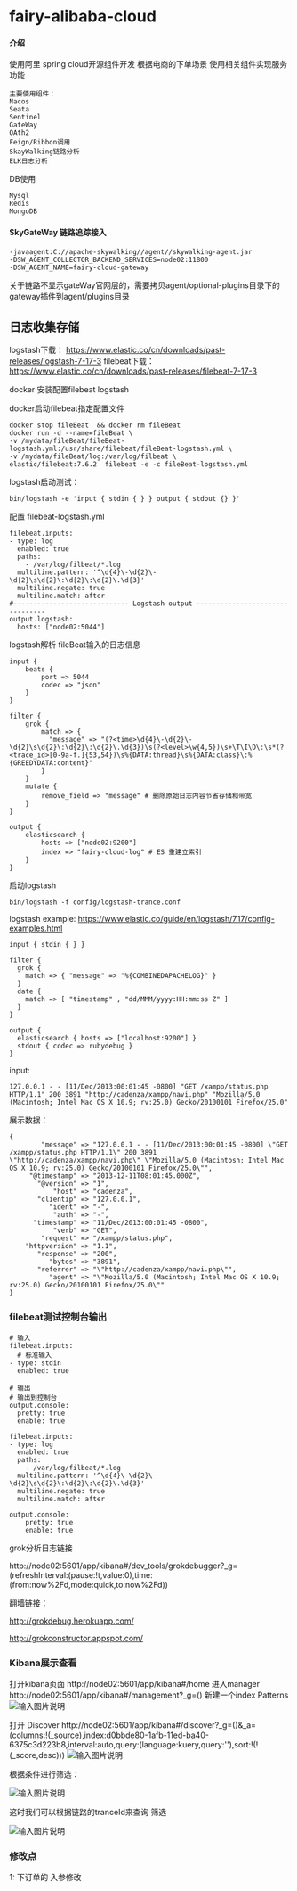 # fairy-alibaba-cloud

#### 介绍
使用阿里 spring cloud开源组件开发  根据电商的下单场景 使用相关组件实现服务功能

```
主要使用组件：
Nacos
Seata
Sentinel
GateWay
OAth2
Feign/Ribbon调用
SkayWalking链路分析
ELK日志分析
```

DB使用

```
Mysql
Redis
MongoDB
```



#### SkyGateWay 链路追踪接入
```
-javaagent:C://apache-skywalking//agent//skywalking-agent.jar 
-DSW_AGENT_COLLECTOR_BACKEND_SERVICES=node02:11800
-DSW_AGENT_NAME=fairy-cloud-gateway
```
关于链路不显示gateWay官网层的，需要拷贝agent/optional-plugins目录下的gateway插件到agent/plugins目录

## 日志收集存储
logstash下载： https://www.elastic.co/cn/downloads/past-releases/logstash-7-17-3
filebeat下载： https://www.elastic.co/cn/downloads/past-releases/filebeat-7-17-3

docker 安装配置filebeat logstash


docker启动filebeat指定配置文件

```
docker stop fileBeat  && docker rm fileBeat
docker run -d --name=fileBeat \
-v /mydata/fileBeat/fileBeat-logstash.yml:/usr/share/filebeat/fileBeat-logstash.yml \
-v /mydata/fileBeat/log:/var/log/filbeat \
elastic/filebeat:7.6.2  filebeat -e -c fileBeat-logstash.yml
```

logstash启动测试：

```
bin/logstash -e 'input { stdin { } } output { stdout {} }'
```

配置 filebeat-logstash.yml

```
filebeat.inputs:
- type: log
  enabled: true
  paths:
    - /var/log/filbeat/*.log
  multiline.pattern: '^\d{4}\-\d{2}\-\d{2}\s\d{2}\:\d{2}\:\d{2}\.\d{3}'
  multiline.negate: true
  multiline.match: after
#----------------------------- Logstash output --------------------------------
output.logstash:
  hosts: ["node02:5044"]
```

logstash解析 fileBeat输入的日志信息

```
input {
    beats {
        port => 5044
        codec => "json"
    }
}

filter {
    grok {
        match => {
          "message" => "(?<time>\d{4}\-\d{2}\-\d{2}\s\d{2}\:\d{2}\:\d{2}\.\d{3})\s(?<level>\w{4,5})\s+\T\I\D\:\s*(?<trace_id>[0-9a-f.]{53,54})\s%{DATA:thread}\s%{DATA:class}\:%{GREEDYDATA:content}"
        }
    }
    mutate {
        remove_field => "message" # 删除原始日志内容节省存储和带宽
    }
}

output {
    elasticsearch {
        hosts => ["node02:9200"]
        index => "fairy-cloud-log" # ES 重建立索引
    }
}
```

启动logstash

```
bin/logstash -f config/logstash-trance.conf 
```
logstash example: https://www.elastic.co/guide/en/logstash/7.17/config-examples.html

```
input { stdin { } }

filter {
  grok {
    match => { "message" => "%{COMBINEDAPACHELOG}" }
  }
  date {
    match => [ "timestamp" , "dd/MMM/yyyy:HH:mm:ss Z" ]
  }
}

output {
  elasticsearch { hosts => ["localhost:9200"] }
  stdout { codec => rubydebug }
}

```
input:

```
127.0.0.1 - - [11/Dec/2013:00:01:45 -0800] "GET /xampp/status.php HTTP/1.1" 200 3891 "http://cadenza/xampp/navi.php" "Mozilla/5.0 (Macintosh; Intel Mac OS X 10.9; rv:25.0) Gecko/20100101 Firefox/25.0"

```
展示数据：

```
{
        "message" => "127.0.0.1 - - [11/Dec/2013:00:01:45 -0800] \"GET /xampp/status.php HTTP/1.1\" 200 3891 \"http://cadenza/xampp/navi.php\" \"Mozilla/5.0 (Macintosh; Intel Mac OS X 10.9; rv:25.0) Gecko/20100101 Firefox/25.0\"",
     "@timestamp" => "2013-12-11T08:01:45.000Z",
       "@version" => "1",
           "host" => "cadenza",
       "clientip" => "127.0.0.1",
          "ident" => "-",
           "auth" => "-",
      "timestamp" => "11/Dec/2013:00:01:45 -0800",
           "verb" => "GET",
        "request" => "/xampp/status.php",
    "httpversion" => "1.1",
       "response" => "200",
          "bytes" => "3891",
       "referrer" => "\"http://cadenza/xampp/navi.php\"",
          "agent" => "\"Mozilla/5.0 (Macintosh; Intel Mac OS X 10.9; rv:25.0) Gecko/20100101 Firefox/25.0\""
}
```




### filebeat测试控制台输出

```
# 输入
filebeat.inputs:
  # 标准输入
- type: stdin
  enabled: true
 
# 输出
# 输出到控制台
output.console:
  pretty: true
  enable: true
```

```
filebeat.inputs:
- type: log
  enabled: true
  paths:
    - /var/log/filbeat/*.log
  multiline.pattern: '^\d{4}\-\d{2}\-\d{2}\s\d{2}\:\d{2}\:\d{2}\.\d{3}'
  multiline.negate: true
  multiline.match: after

output.console:
    pretty: true
    enable: true
```

grok分析日志链接

http://node02:5601/app/kibana#/dev_tools/grokdebugger?_g=(refreshInterval:(pause:!t,value:0),time:(from:now%2Fd,mode:quick,to:now%2Fd))

翻墙链接：

http://grokdebug.herokuapp.com/

http://grokconstructor.appspot.com/

### Kibana展示查看
打开kibana页面
http://node02:5601/app/kibana#/home
进入manager http://node02:5601/app/kibana#/management?_g=() 新建一个index Patterns
![输入图片说明](images/kibana-index-patterns-1image.png)

打开 Discover  http://node02:5601/app/kibana#/discover?_g=()&_a=(columns:!(_source),index:d0bbde80-1afb-11ed-ba40-6375c3d223b8,interval:auto,query:(language:kuery,query:''),sort:!(!(_score,desc)))
![输入图片说明](images/kibana-index-discover-1image.png)

根据条件进行筛选：

![输入图片说明](images/kibana-index-discover-2image.png)

这时我们可以根据链路的tranceId来查询  筛选

![输入图片说明](images/kibana-index-discover-select-1image.png)


### 修改点
1: 下订单的 入参修改

